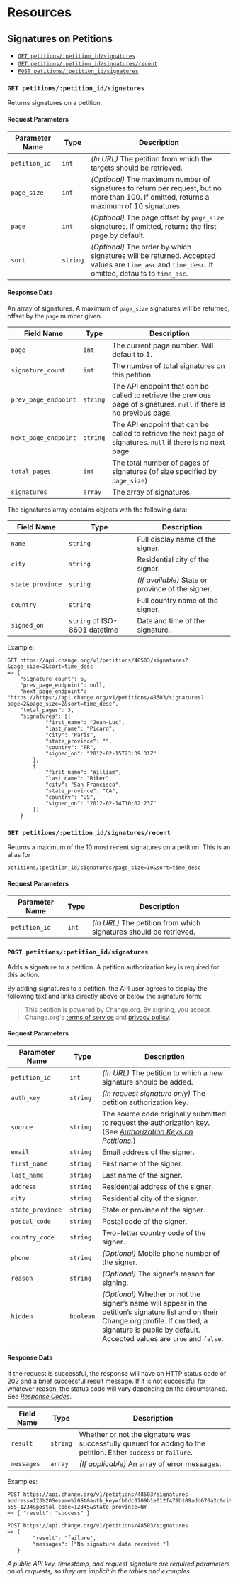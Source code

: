 # Resources

## Signatures on Petitions

* [`GET petitions/:petition_id/signatures`](#get-signatures)
* [`GET petitions/:petition_id/signatures/recent`](#get-signatures-recent)
* [`POST petitions/:petition_id/signatures`](#post-signatures)

<a name="get-signatures"></a>
### `GET petitions/:petition_id/signatures`

Returns signatures on a petition.

#### Request Parameters
<table>
    <thead>
        <th>Parameter Name</th>
        <th>Type</th>
        <th>Description</th>
    </thead>
    <tbody>
        <tr>
            <td><code>petition_id</code></td>
            <td><code>int</code></td>
            <td>
                <em>(In URL)</em> The petition from which the targets should
                be retrieved.
            </td>
        </tr>
        <tr>
            <td><code>page_size</code></td>
            <td><code>int</code></td>
            <td>
                <em>(Optional)</em> The maximum number of signatures to return
                per request, but no more than 100. If omitted, returns a maximum of 10
                signatures.
            </td>
        </tr>
        <tr>
            <td><code>page</code></td>
            <td><code>int</code></td>
            <td>
                <em>(Optional)</em> The page offset by <code>page_size</code>
                signatures. If omitted, returns the first page by default.
            </td>
        </tr>
        <tr>
            <td><code>sort</code></td>
            <td><code>string</code></td>
            <td>
                <em>(Optional)</em> The order by which signatures will be
                returned. Accepted values are <code>time_asc</code> and 
                <code>time_desc</code>. If omitted, defaults to <code>time_asc</code>.
            </td>
        </tr>
    </tbody>
</table>

#### Response Data

An array of signatures. A maximum of `page_size` signatures will be returned,
offset by the `page` number given.

<table>
    <thead>
        <th>Field Name</th>
        <th>Type</th>
        <th>Description</th>
    </thead>
    <tbody>
        <tr>
            <td><code>page</code></td>
            <td><code>int</code></td>
            <td>
                The current page number. Will default to 1.
            </td>
        </tr>
        <tr>
            <td><code>signature_count</code></td>
            <td><code>int</code></td>
            <td>
                The number of total signatures on this petition.
            </td>
        </tr>
        <tr>
            <td><code>prev_page_endpoint</code></td>
            <td><code>string</code></td>
            <td>
                The API endpoint that can be called to retrieve the previous
                page of signatures. <code>null</code> if there is no previous page.
            </td>
        </tr>
        <tr>
            <td><code>next_page_endpoint</code></td>
            <td><code>string</code></td>
            <td>
                The API endpoint that can be called to retrieve the next page
                of signatures. <code>null</code> if there is no next page.
            </td>
        </tr>
        <tr>
            <td><code>total_pages</code></td>
            <td><code>int</code></td>
            <td>
                The total number of pages of signatures (of size specified by
                <code>page_size</code>)
            </td>
        </tr>
        <tr>
            <td><code>signatures</code></td>
            <td><code>array</code></td>
            <td>
                The array of signatures.
            </td>
        </tr>
    </tbody>
</table>

The signatures array contains objects with the following data:

<table>
    <thead>
        <th>Field Name</th>
        <th>Type</th>
        <th>Description</th>
    </thead>
    <tbody>
        <tr>
            <td><code>name</code></td>
            <td><code>string</code></td>
            <td>
                Full display name of the signer.
            </td>
        </tr>
        <tr>
            <td><code>city</code></td>
            <td><code>string</code></td>
            <td>
                Residential city of the signer.
            </td>
        </tr>
        <tr>
            <td><code>state_province</code></td>
            <td><code>string</code></td>
            <td>
                <em>(If available)</em> State or province of the signer.
            </td>
        </tr>
        <tr>
            <td><code>country</code></td>
            <td><code>string</code></td>
            <td>
                Full country name of the signer.
            </td>
        </tr>
        <tr>
            <td><code>signed_on</code></td>
            <td><code>string</code> of ISO-8601 datetime</td>
            <td>
                Date and time of the signature.
            </td>
        </tr>
    </tbody>
</table>

Example:

    GET https://api.change.org/v1/petitions/48503/signatures?&page_size=2&sort=time_desc
    => { 
        "signature_count": 6,
        "prev_page_endpoint": null,
        "next_page_endpoint": "https://https://api.change.org/v1/petitions/48503/signatures?page=2&page_size=2&sort=time_desc",
        "total_pages": 3,
        "signatures": [{
                "first_name": "Jean-Luc",
                "last_name": "Picard",
                "city": "Paris",
                "state_province": "",
                "country": "FR",
                "signed_on": "2012-02-15T23:39:31Z"
            },
            {
                "first_name": "William",
                "last_name": "Riker",
                "city": "San Francisco",
                "state_province": "CA",
                "country": "US",
                "signed_on": "2012-02-14T10:02:23Z"
            }]
        }

<a name="get-signatures-recent"></a>
### `GET petitions/:petition_id/signatures/recent`

Returns a maximum of the 10 most recent signatures on a petition. This is an
alias for

    petitions/:petition_id/signatures?page_size=10&sort=time_desc

#### Request Parameters

<table>
    <thead>
        <th>Parameter Name</th>
        <th>Type</th>
        <th>Description</th>
    </thead>
    <tbody>
        <tr>
            <td><code>petition_id</code></td>
            <td><code>int</code></td>
            <td>
                <em>(In URL)</em> The petition from which signatures should be
                retrieved.
            </td>
        </tr>
    </tbody>
</table>

<a name="post-signatures"></a>
### `POST petitions/:petition_id/signatures`

Adds a signature to a petition. A petition authorization key is required for
this action.

By adding signatures to a petition, the API user agrees to display the
following text and links directly above or below the signature form:

> This petition is powered by Change.org. By signing, you accept Change.org's
[terms of service](http://www.change.org/about/terms-of-service) and
[privacy policy](http://www.change.org/about/privacy).

#### Request Parameters

<table>
    <thead>
        <th>Parameter Name</th>
        <th>Type</th>
        <th>Description</th>
    </thead>
    <tbody>
        <tr>
            <td><code>petition_id</code></td>
            <td><code>int</code></td>
            <td>
                <em>(In URL)</em> The petition to which a new signature should
                be added.
            </td>
        </tr>
        <tr>
            <td><code>auth_key</code></td>
            <td><code>string</code></td>
            <td>
                <em>(In request signature only)</em> The petition authorization
                key.
            </td>
        </tr>
        <tr>
            <td><code>source</code></td>
            <td><code>string</code></td>
            <td>
                The source code originally submitted to request the
                authorization key. (See <em><a href="auth_keys.md">Authorization
                Keys on Petitions</a></em>.)
            </td>
        </tr>
        <tr>
            <td><code>email</code></td>
            <td><code>string</code></td>
            <td>
                Email address of the signer.
            </td>
        </tr>
        <tr>
            <td><code>first_name</code></td>
            <td><code>string</code></td>
            <td>
                First name of the signer.
            </td>
        </tr>
        <tr>
            <td><code>last_name</code></td>
            <td><code>string</code></td>
            <td>
                Last name of the signer.
            </td>
        </tr>
        <tr>
            <td><code>address</code></td>
            <td><code>string</code></td>
            <td>
                Residential address of the signer.
            </td>
        </tr>
        <tr>
            <td><code>city</code></td>
            <td><code>string</code></td>
            <td>
                Residential city of the signer.
            </td>
        </tr>
        <tr>
            <td><code>state_province</code></td>
            <td><code>string</code></td>
            <td>
                State or province of the signer.
            </td>
        </tr>
        <tr>
            <td><code>postal_code</code></td>
            <td><code>string</code></td>
            <td>
                Postal code of the signer.
            </td>
        </tr>
        <tr>
            <td><code>country_code</code></td>
            <td><code>string</code></td>
            <td>
                Two-letter country code of the signer.
            </td>
        </tr>
        <tr>
            <td><code>phone</code></td>
            <td><code>string</code></td>
            <td>
                <em>(Optional)</em> Mobile phone number of the signer.
            </td>
        </tr>
        <tr>
            <td><code>reason</code></td>
            <td><code>string</code></td>
            <td>
                <em>(Optional)</em> The signer’s reason for signing.
            </td>
        </tr>
        <tr>
            <td><code>hidden</code></td>
            <td><code>boolean</code></td>
            <td>
                <em>(Optional)</em> Whether or not the signer’s name will
                appear in the petition’s signature list and on their Change.org
                profile. If omitted, a signature is public by default.
                Accepted values are <code>true</code> and <code>false</code>.
            </td>
        </tr>
    </tbody>
</table>

#### Response Data

If the request is successful, the response will have an HTTP status code of 202
and a brief successful result message. If it is not successful for whatever
reason, the status code will vary depending on the circumstance. See
[_Response Codes_](../../responses.md).

<table>
    <thead>
        <th>Field Name</th>
        <th>Type</th>
        <th>Description</th>
    </thead>
    <tbody>
        <tr>
            <td><code>result</code></td>
            <td><code>string</code></td>
            <td>
                Whether or not the signature was successfully queued for adding
                to the petition. Either <code>success</code> or
                <code>failure</code>.
            </td>
        </tr>
        <tr>
            <td><code>messages</code></td>
            <td><code>array</code></td>
            <td>
                <em>(If applicable)</em> An array of error messages.
            </td>
        </tr>
    </tbody>
</table>

Examples:

    POST https://api.change.org/v1/petitions/48503/signatures
    address=123%20Sesame%20St&auth_key=fb6dc0709b1e012f479b109add670a2c&city=New%20York&country=US&first_name=Hikaru&last_name=Sulu&phone=123-555-1234&postal_code=12345&state_province=NY
    => { "result": "success" }

    POST https://api.change.org/v1/petitions/48503/signatures
    => {
            "result": "failure",
            "messages": ["No signature data received."]
       }

_A public API key, timestamp, and request signature are required parameters on
all requests, so they are implicit in the tables and examples._